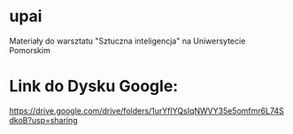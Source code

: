 # upai
Materiały do warsztatu "Sztuczna inteligencja" na Uniwersytecie Pomorskim
# Link do Dysku Google:
https://drive.google.com/drive/folders/1urYfIYQsIqNWVY35e5omfmr6L74SdkoB?usp=sharing
